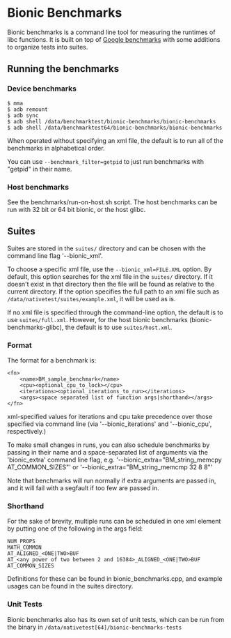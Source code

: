 Bionic Benchmarks
=================

Bionic benchmarks is a command line tool for measuring the runtimes of libc functions. It is built
on top of [Google benchmarks](https://github.com/google/benchmark) with some additions to organize
tests into suites.

Running the benchmarks
----------------------

### Device benchmarks

    $ mma
    $ adb remount
    $ adb sync
    $ adb shell /data/benchmarktest/bionic-benchmarks/bionic-benchmarks
    $ adb shell /data/benchmarktest64/bionic-benchmarks/bionic-benchmarks

When operated without specifying an xml file, the default is to run all
of the benchmarks in alphabetical order.

You can use `--benchmark_filter=getpid` to just run benchmarks with "getpid"
in their name.

### Host benchmarks

See the benchmarks/run-on-host.sh script. The host benchmarks can be run
with 32 bit or 64 bit bionic, or the host glibc.

## Suites

Suites are stored in the `suites/` directory and can be chosen with the command line flag
'--bionic_xml'.

To choose a specific xml file, use the `--bionic_xml=FILE.XML` option. By default, this
option searches for the xml file in the `suites/` directory. If it doesn't exist
in that directory then the file will be found as relative to the current
directory. If the option specifies the full path to an xml file such as
`/data/nativetest/suites/example.xml`, it will be used as is.

If no xml file is specified through the command-line option, the default is to use `suites/full.xml`.
However, for the host bionic benchmarks (bionic-benchmarks-glibc), the default
is to use `suites/host.xml`.

### Format

The format for a benchmark is:

```
<fn>
    <name>BM_sample_benchmark</name>
    <cpu><optional_cpu_to_lock></cpu>
    <iterations><optional_iterations_to_run></iterations>
    <args><space separated list of function args|shorthand></args>
</fn>
```

xml-specified values for iterations and cpu take precedence over those specified via command line
(via '--bionic_iterations' and '--bionic_cpu', respectively.)

To make small changes in runs, you can also schedule benchmarks by passing in their name and a
space-separated list of arguments via the 'bionic_extra' command line flag, e.g.
'--bionic_extra="BM_string_memcpy AT_COMMON_SIZES"' or '--bionic_extra="BM_string_memcmp 32 8 8"'

Note that benchmarks will run normally if extra arguments are passed in, and it will fail
with a segfault if too few are passed in.

### Shorthand

For the sake of brevity, multiple runs can be scheduled in one xml element by putting one of the
following in the args field:

    NUM_PROPS
    MATH_COMMON
    AT_ALIGNED_<ONE|TWO>BUF
    AT_<any power of two between 2 and 16384>_ALIGNED_<ONE|TWO>BUF
    AT_COMMON_SIZES

Definitions for these can be found in bionic_benchmarks.cpp, and example usages can be found in
the suites directory.

### Unit Tests

Bionic benchmarks also has its own set of unit tests, which can be run from the binary in
`/data/nativetest[64]/bionic-benchmarks-tests`
